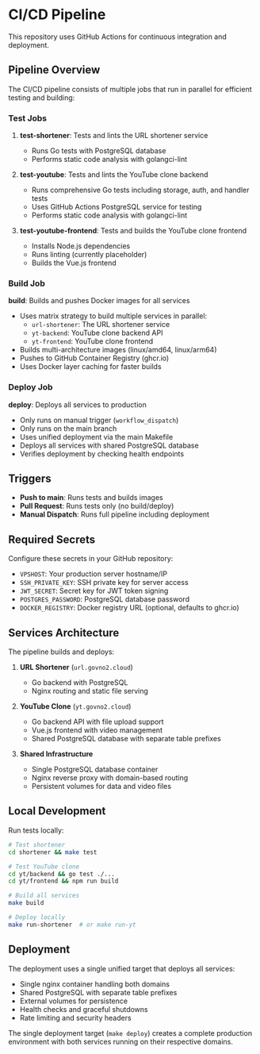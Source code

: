 # CI/CD Pipeline

This repository uses GitHub Actions for continuous integration and deployment.

## Pipeline Overview

The CI/CD pipeline consists of multiple jobs that run in parallel for efficient testing and building:

### Test Jobs

1. **test-shortener**: Tests and lints the URL shortener service
   - Runs Go tests with PostgreSQL database
   - Performs static code analysis with golangci-lint
   
2. **test-youtube**: Tests and lints the YouTube clone backend
   - Runs comprehensive Go tests including storage, auth, and handler tests
   - Uses GitHub Actions PostgreSQL service for testing
   - Performs static code analysis with golangci-lint
   
3. **test-youtube-frontend**: Tests and builds the YouTube clone frontend
   - Installs Node.js dependencies
   - Runs linting (currently placeholder)
   - Builds the Vue.js frontend

### Build Job

**build**: Builds and pushes Docker images for all services
- Uses matrix strategy to build multiple services in parallel:
  - `url-shortener`: The URL shortener service
  - `yt-backend`: YouTube clone backend API
  - `yt-frontend`: YouTube clone frontend
- Builds multi-architecture images (linux/amd64, linux/arm64)
- Pushes to GitHub Container Registry (ghcr.io)
- Uses Docker layer caching for faster builds

### Deploy Job

**deploy**: Deploys all services to production
- Only runs on manual trigger (`workflow_dispatch`)
- Only runs on the main branch
- Uses unified deployment via the main Makefile
- Deploys all services with shared PostgreSQL database
- Verifies deployment by checking health endpoints

## Triggers

- **Push to main**: Runs tests and builds images
- **Pull Request**: Runs tests only (no build/deploy)
- **Manual Dispatch**: Runs full pipeline including deployment

## Required Secrets

Configure these secrets in your GitHub repository:

- `VPSHOST`: Your production server hostname/IP
- `SSH_PRIVATE_KEY`: SSH private key for server access
- `JWT_SECRET`: Secret key for JWT token signing
- `POSTGRES_PASSWORD`: PostgreSQL database password
- `DOCKER_REGISTRY`: Docker registry URL (optional, defaults to ghcr.io)

## Services Architecture

The pipeline builds and deploys:

1. **URL Shortener** (`url.govno2.cloud`)
   - Go backend with PostgreSQL
   - Nginx routing and static file serving

2. **YouTube Clone** (`yt.govno2.cloud`)
   - Go backend API with file upload support
   - Vue.js frontend with video management
   - Shared PostgreSQL database with separate table prefixes

3. **Shared Infrastructure**
   - Single PostgreSQL database container
   - Nginx reverse proxy with domain-based routing
   - Persistent volumes for data and video files

## Local Development

Run tests locally:

```bash
# Test shortener
cd shortener && make test

# Test YouTube clone
cd yt/backend && go test ./...
cd yt/frontend && npm run build

# Build all services
make build

# Deploy locally
make run-shortener  # or make run-yt
```

## Deployment

The deployment uses a single unified target that deploys all services:

- Single nginx container handling both domains
- Shared PostgreSQL with separate table prefixes
- External volumes for persistence
- Health checks and graceful shutdowns
- Rate limiting and security headers

The single deployment target (`make deploy`) creates a complete production environment with both services running on their respective domains.